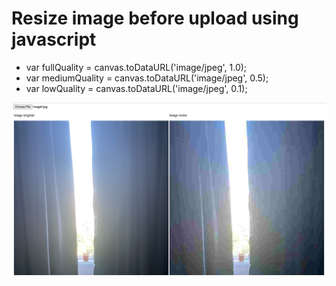 # Resize image before upload using javascript

- var fullQuality = canvas.toDataURL('image/jpeg', 1.0);
- var mediumQuality = canvas.toDataURL('image/jpeg', 0.5);
- var lowQuality = canvas.toDataURL('image/jpeg', 0.1);

![alt text](https://github.com/AnasHayijehming/resize-image-before-upload-js/blob/main/result-screen.png?raw=true)
